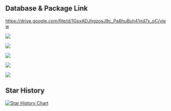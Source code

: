 ## Database & Package Link
https://drive.google.com/file/d/1GsxADJhgzosJ9c_Pa6huBuh41nd7x_oC/view


<p><img src="https://github.com/shamimcse1/-Human-Resource-Management-Laravel-/blob/main/Screenshot_4.png"</p>
<p><img src="https://github.com/shamimcse1/-Human-Resource-Management-Laravel-/blob/main/hrm1.png"</p>
<p><img src="https://github.com/shamimcse1/-Human-Resource-Management-Laravel-/blob/main/hrm2.png"</p>
<p><img src="https://github.com/shamimcse1/-Human-Resource-Management-Laravel-/blob/main/hrm3.png"</p>
<p><img src="https://github.com/shamimcse1/-Human-Resource-Management-Laravel-/blob/main/hrm4.png"</p>


## Star History

[![Star History Chart](https://api.star-history.com/svg?repos=shamimcse1/Human-Resource-Management-Laravel&type=Date)](https://star-history.com/#nank1ro/flutter-shadcn-ui&Date)
    


